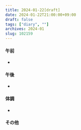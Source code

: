 ```yaml
---
title: 2024-01-22[draft]
date: 2024-01-22T21:00:00+09:00
draft: false
tags: ["diary", ""]
archives: 2024-01
slug: 102159
---
```

#### 午前
- 
#### 午後
- 
#### 体調
- 
#### その他